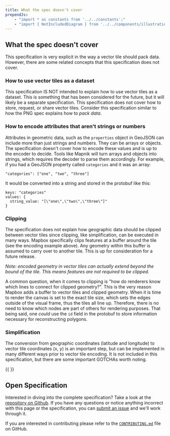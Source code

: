 ```yaml
---
title: What the spec doesn't cover
prependJs:
    - "import * as constants from '../../constants';"
    - "import { NotIncludedDiagram } from '../../components/illustrations/not-included-diagram';"
---
```


## What the spec doesn't cover

This specification is very explicit in the way a vector tile should pack data. However, there are some related concepts that this specification does not cover.

### How to use vector tiles as a dataset

This specification IS NOT intended to explain how to use vector tiles as a dataset. This is something that has been considered for the future, but it will likely be a separate specification. This specification does not cover how to store, request, or share vector tiles. Consider this specification similar to how the PNG spec explains how to *pack data*.

### How to encode attributes that aren't strings or numbers

Attributes in geometric data, such as the `properties` object in GeoJSON can include more than just strings and numbers. They can be arrays or objects. The specification doesn't cover how to encode these values and is up to the encoder to decide. Tools like Mapnik will turn arrays and objects into strings, which requires the decoder to parse them accordingly. For example, if you had a GeoJSON property called `categories` and it was an array:

```
"categories": ["one", "two", "three"]
```

It would be converted into a string and stored in the protobuf like this:

```
keys: "categories"
values: {
  string_value: "[\"one\",\"two\",\"three\"]"
}
```

### Clipping

The specification does not explain how geographic data should be clipped between vector tiles since clipping, like simplification, can be executed in many ways. Mapbox specifically clips features at a buffer around the tile (see the encoding example above). Any geometry within this buffer is assumed to carry over to another tile. This is up for consideration for a future release.

*Note: encoded geometry in vector tiles can actually extend beyond the bound of the tile. This means features are not required to be clipped.*

A common question, when it comes to clipping is "how do renderers know which lines to connect for clipped geometry?". This is the very reason Mapbox adds a buffer to vector tiles and clipped geometry. When it is time to render the canvas is set to the exact tile size, which sets the edges outside of the visual frame, thus the tiles all line up. Therefore, there is no need to know which nodes are part of others for rendering purposes. That being said, one *could* use the `id` field in the protobuf to store information necessary for reconstructing polygons.

### Simplification

The conversion from geographic coordinates (latitude and longitude) to vector tile coordinates (x, y) is an important step, but can be implemented in many different ways prior to vector tile encoding. It is not included in this specification, but there are some important GOTCHAs worth noting.

{{ <NotIncludedDiagram /> }}

## Open Specification

Interested in diving into the complete specification? Take a look at the [repository on Github]({{constants.VERSION_URL}}{{constants.CURRENT}}). If you have any questions or notice anything incorrect with this page or the specification, you can [submit an issue](https://github.com/mapbox/vector-tiles/issues) and we'll work through it.

If you are interested in contributing please refer to the [`CONTRIBUTING.md`]({{constants.VERSION_URL}}) file on GitHub.
